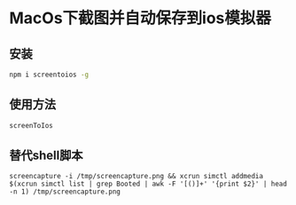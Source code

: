 # MacOs下截图并自动保存到ios模拟器

## 安装
```bash
npm i screentoios -g
```
## 使用方法
```bash
screenToIos
```
## 替代shell脚本
```
screencapture -i /tmp/screencapture.png && xcrun simctl addmedia $(xcrun simctl list | grep Booted | awk -F '[()]+' '{print $2}' | head -n 1) /tmp/screencapture.png
```
